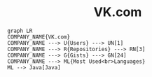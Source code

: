 <h1 align="center">VK.com</h1>

```mermaid
graph LR
COMPANY_NAME{VK.com}
COMPANY_NAME ---> U{Users} ---> UN[1]
COMPANY_NAME ---> R{Repositories} ---> RN[3]
COMPANY_NAME ---> G{Gists} ---> GN[24]
COMPANY_NAME ---> ML{Most Used<br>Languages}
ML --> Java[Java]
```
